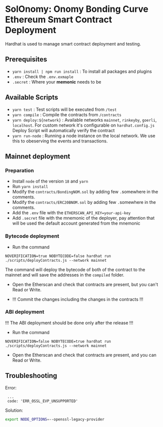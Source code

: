 # SolOnomy: Onomy Bonding Curve Ethereum Smart Contract Deployment

Hardhat is used to manage smart contract deployment and testing.

## Prerequisites
- `yarn install | npm run install` : To install all packages and plugins  
- `.env` : Check the `.env.exmaple`
- `.secret` : Where your **memonic** needs to be

## Available Scripts
- `yarn test` : Test scripts will be executed from `/test`
- `yarn compile` : Compile the contracts from `/contracts`
- `yarn deploy:${network}` : Available networks `mainnet`, `rinkeyby`, `goerli`, `localhost`. For custom network it's configurable on `hardhat.config.js`  Deploy Script will automatically verify the contract
- `yarn run-node` : Running a node instance on the local network. We use this to obeserving the events and transactions.

## Mainnet deployment
### Preparation

* Install `node` of the version `18` and `yarn`
* Run `yarn install`
* Modify the `contracts/BondingNOM.sol` by adding few `.`somewhere in the comments.
* Modify the `contracts/ERC20BNOM.sol` by adding few `.`somewhere in the comments.
* Add the `.env` file with the `ETHERSCAN_API_KEY=your-api-key`
* Add `.secret` file with the mnemonic of the deployer, pay attention that will be used the default account generated from the mnemonic

### Bytecode deployment

* Run the command 
```
NOVERIFICATION=true NOBYTECODE=false hardhat run ./scripts/deployContracts.js --network mainnet
```

The command will deploy the bytecode of both of the contract to the mainnet and will save the addresses in the `compiled`
folder. 

* Open the Etherscan and check that contracts are present, but you can't Read or Write.

* !!! Commit the changes including the changes in the contracts !!!

### ABI deployment

!!! The ABI deployment should be done only after the release !!!

* Run the command
```
NOVERIFICATION=false NOBYTECODE=true hardhat run ./scripts/deployContracts.js --network mainnet
```

* Open the Etherscan and check that contracts are present, and you can Read or Write.

## Troubleshooting 

Error:
```
 ...
 code: 'ERR_OSSL_EVP_UNSUPPORTED'
```

Solution:
```bash
export NODE_OPTIONS=--openssl-legacy-provider
```


